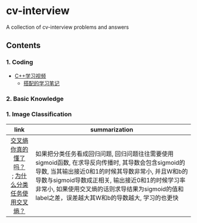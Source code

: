 # cv-interview
A collection of cv-interview problems and answers

## Contents
### 1. Coding
- [C++学习视频](https://www.bilibili.com/video/BV1et411b73Z?from=search&seid=18167644560005164073)
  - [搭配的学习笔记](https://blog.csdn.net/ClaireSy/article/details/108422945) 

### 2. Basic Knowledge

### 1. Image Classification

|    link    |summarization|
| :-----------: | --- |
|[交叉熵你真的懂了吗？](https://zhuanlan.zhihu.com/p/61944055) <br> ; [为什么分类任务使用交叉熵？](https://zhuanlan.zhihu.com/p/104130889)| 如果把分类任务看成回归问题, 回归问题往往需要使用sigmoid函数, 在求导反向传播时, 其导数会包含sigmoid的导数, 当其输出接近0和1的时候其导数非常小, 并且W和b的导数与sigmoid导数成正相关, 输出接近0和1的时候学习率非常小, 如果使用交叉熵的话则求导结果为sigmoid的值和label之差，误差越大其W和b的导数越大, 学习的也更快|
